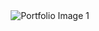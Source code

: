 <html lang="en">
<head>
    <meta charset="UTF-8">
    <meta name="viewport" content="width=device-width, initial-scale=1.0">
    <title>Responsive Portfolio</title>
</head>
<body>
    <div class="gallery" style="text-align: center;">
        <img src="Front Page.png" alt="Portfolio Image 1" style="max-width: 100%; height: auto;">
    </div>
</body>
</html>
